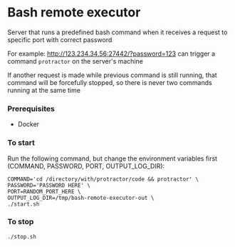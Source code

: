 # Bash remote executor

Server that runs a predefined bash command when it receives a request to specific port with correct password

For example: http://123.234.34.56:27442/?password=123 can trigger a command `protractor` on the server's machine

If another request is made while previous command is still running, that command will be forcefully stopped, so there is never two commands running at the same time

### Prerequisites

- Docker

### To start

Run the following command, but change the environment variables first (COMMAND, PASSWORD, PORT, OUTPUT_LOG_DIR):
```
COMMAND='cd /directory/with/protractor/code && protractor' \
PASSWORD='PASSWORD HERE' \
PORT=RANDOM_PORT_HERE \
OUTPUT_LOG_DIR=/tmp/bash-remote-executor-out \
./start.sh
```

### To stop
```
./stop.sh
```
